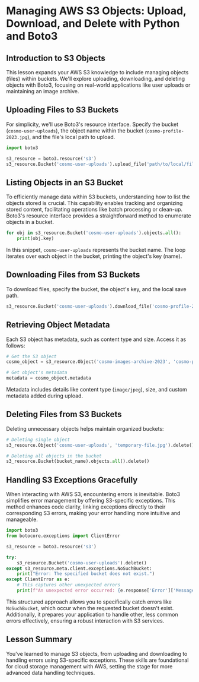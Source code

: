 # Managing AWS S3 Objects: Upload, Download, and Delete with Python and Boto3

## Introduction to S3 Objects
This lesson expands your AWS S3 knowledge to include managing objects (files) within buckets. We'll explore uploading, downloading, and deleting objects with Boto3, focusing on real-world applications like user uploads or maintaining an image archive.

## Uploading Files to S3 Buckets
For simplicity, we'll use Boto3's resource interface. Specify the bucket (`cosmo-user-uploads`), the object name within the bucket (`cosmo-profile-2023.jpg`), and the file's local path to upload.

```python
import boto3

s3_resource = boto3.resource('s3')
s3_resource.Bucket('cosmo-user-uploads').upload_file('path/to/local/file.jpg', 'cosmo-profile-2023.jpg')
```

## Listing Objects in an S3 Bucket
To efficiently manage data within S3 buckets, understanding how to list the objects stored is crucial. This capability enables tracking and organizing stored content, facilitating operations like batch processing or clean-up. Boto3's resource interface provides a straightforward method to enumerate objects in a bucket.

```python
for obj in s3_resource.Bucket('cosmo-user-uploads').objects.all():
    print(obj.key)
```
In this snippet, `cosmo-user-uploads` represents the bucket name. The loop iterates over each object in the bucket, printing the object's key (name).

## Downloading Files from S3 Buckets
To download files, specify the bucket, the object's key, and the local save path.

```python
s3_resource.Bucket('cosmo-user-uploads').download_file('cosmo-profile-2023.jpg', 'local/path/cosmo-profile.jpg')
```

## Retrieving Object Metadata
Each S3 object has metadata, such as content type and size. Access it as follows:

```python
# Get the S3 object
cosmo_object = s3_resource.Object('cosmo-images-archive-2023', 'cosmo-profile-2023.jpg')

# Get object's metadata
metadata = cosmo_object.metadata
```
Metadata includes details like content type (`image/jpeg`), size, and custom metadata added during upload.

## Deleting Files from S3 Buckets
Deleting unnecessary objects helps maintain organized buckets:

```python
# Deleting single object
s3_resource.Object('cosmo-user-uploads', 'temporary-file.jpg').delete()

# Deleting all objects in the bucket
s3_resource.Bucket(bucket_name).objects.all().delete()
```

## Handling S3 Exceptions Gracefully
When interacting with AWS S3, encountering errors is inevitable. Boto3 simplifies error management by offering S3-specific exceptions. This method enhances code clarity, linking exceptions directly to their corresponding S3 errors, making your error handling more intuitive and manageable.

```python
import boto3
from botocore.exceptions import ClientError

s3_resource = boto3.resource('s3')

try:
    s3_resource.Bucket('cosmo-user-uploads').delete()
except s3_resource.meta.client.exceptions.NoSuchBucket:
    print("Error: The specified bucket does not exist.")
except ClientError as e:
    # This captures other unexpected errors
    print(f"An unexpected error occurred: {e.response['Error']['Message']}")
```
This structured approach allows you to specifically catch errors like `NoSuchBucket`, which occur when the requested bucket doesn't exist. Additionally, it prepares your application to handle other, less common errors effectively, ensuring a robust interaction with S3 services.

## Lesson Summary
You've learned to manage S3 objects, from uploading and downloading to handling errors using S3-specific exceptions. These skills are foundational for cloud storage management with AWS, setting the stage for more advanced data handling techniques.
